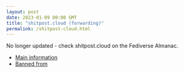 ```yaml
---
layout: post
date: 2023-01-09 00:00 GMT
title: "shitpost.cloud (forwarding)"
permalink: /shitpost-cloud.html
---
```


No longer updated - check shitpost.cloud on the Fediverse Almanac.

* [Main information](https://www.fediversealmanac.com/api/v1/instances/shitpost.cloud)
* [Banned from](https://www.fediversealmanac.com/api/v1/instances/shitpost.cloud/banned_from)

